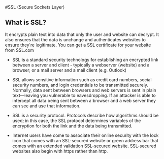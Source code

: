 #SSL (Secure Sockets Layer)

## What is SSL?

It encrypts plain text into data that only the user and website can decrypt. It also ensures that the data is unchange and authenticates websites to ensure they're legitimate. You can get a SSL certificate for your website from SSL.com

- SSL is a standard security technology for establishing an encrypted link between a server and client - typically a webserver (website)
and a browser; or a mail server and a mail client (e.g. Outlook)

- SSL allows sensitive information such as credit card numbers, social security numbers, and login credentials to be transmitted securely. Normally, data sent between browsers and web servers is sent in plain text—leaving you vulnerable to eavesdropping. If an attacker is able to intercept all data being sent between a browser and a web server they can see and use that information.

- SSL is a security protocol. Protocols describe how algorithms should be used; in this case, the SSL protocol determines variables of the encryption for both the link and the data being transmitted.

- Internet users have come to associate their online security with the lock icon that comes with an SSL-secured website or green address bar that comes with an extended validation SSL-secured website. SSL-secured websites also begin with https rather than http.

